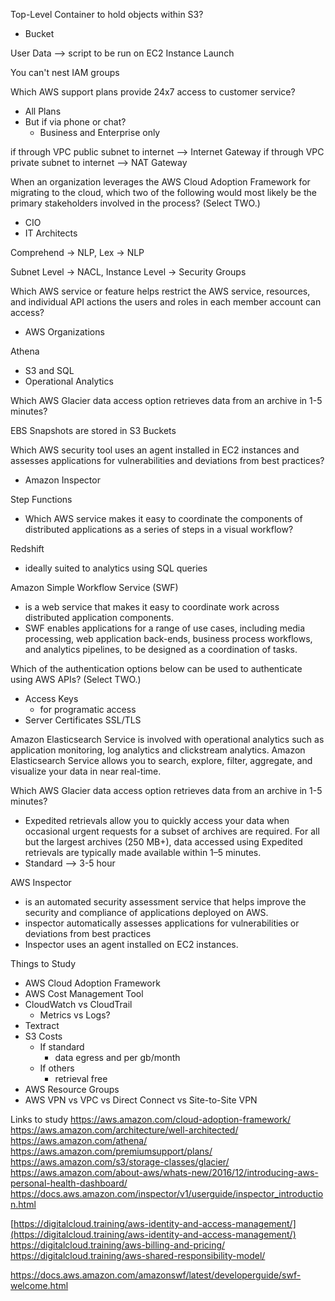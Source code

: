 Top-Level Container to hold objects within S3?
- Bucket

User Data --> script to be run on EC2 Instance Launch

You can't nest IAM groups

Which AWS support plans provide 24x7 access to customer service?
- All Plans
- But if via phone or chat?
	- Business and Enterprise only

if through VPC public subnet to internet --> Internet Gateway
if through VPC private subnet to internet --> NAT Gateway

When an organization leverages the AWS Cloud Adoption Framework for migrating to the cloud, which two of the following would most likely be the primary stakeholders involved in the process? (Select TWO.)
- CIO
- IT Architects

Comprehend -> NLP, Lex -> NLP

Subnet Level -> NACL, Instance Level -> Security Groups

Which AWS service or feature helps restrict the AWS service, resources, and individual API actions the users and roles in each member account can access?
- AWS Organizations

Athena
- S3 and SQL
- Operational Analytics

Which AWS Glacier data access option retrieves data from an archive in 1-5 minutes?

EBS Snapshots are stored in S3 Buckets

Which AWS security tool uses an agent installed in EC2 instances and assesses applications for vulnerabilities and deviations from best practices?
- Amazon Inspector

Step Functions
- Which AWS service makes it easy to coordinate the components of distributed applications as a series of steps in a visual workflow?

Redshift
- ideally suited to analytics using SQL queries

Amazon Simple Workflow Service (SWF) 
- is a web service that makes it easy to coordinate work across distributed application components. 
- SWF enables applications for a range of use cases, including media processing, web application back-ends, business process workflows, and analytics pipelines, to be designed as a coordination of tasks.

Which of the authentication options below can be used to authenticate using AWS APIs? (Select TWO.)
- Access Keys
	- for programatic access
- Server Certificates SSL/TLS

Amazon Elasticsearch Service is involved with operational analytics such as application monitoring, log analytics and clickstream analytics. Amazon Elasticsearch Service allows you to search, explore, filter, aggregate, and visualize your data in near real-time.

Which AWS Glacier data access option retrieves data from an archive in 1-5 minutes?
- Expedited retrievals allow you to quickly access your data when occasional urgent requests for a subset of archives are required. For all but the largest archives (250 MB+), data accessed using Expedited retrievals are typically made available within 1–5 minutes.
- Standard --> 3-5 hour

AWS Inspector
- is an automated security assessment service that helps improve the security and compliance of applications deployed on AWS. 
- inspector automatically assesses applications for vulnerabilities or deviations from best practices
- Inspector uses an agent installed on EC2 instances.

Things to Study
- AWS Cloud Adoption Framework
- AWS Cost Management Tool
- CloudWatch vs CloudTrail
	- Metrics vs Logs?
- Textract
- S3 Costs
	- If standard
		- data egress and per gb/month
	- If others
		- retrieval free
- AWS Resource Groups
- AWS VPN vs VPC vs Direct Connect vs Site-to-Site VPN

Links to study
https://aws.amazon.com/cloud-adoption-framework/
https://aws.amazon.com/architecture/well-architected/
https://aws.amazon.com/athena/
https://aws.amazon.com/premiumsupport/plans/
https://aws.amazon.com/s3/storage-classes/glacier/
https://aws.amazon.com/about-aws/whats-new/2016/12/introducing-aws-personal-health-dashboard/
https://docs.aws.amazon.com/inspector/v1/userguide/inspector_introduction.html


[https://digitalcloud.training/aws-identity-and-access-management/](https://digitalcloud.training/aws-identity-and-access-management/)
https://digitalcloud.training/aws-billing-and-pricing/
https://digitalcloud.training/aws-shared-responsibility-model/

https://docs.aws.amazon.com/amazonswf/latest/developerguide/swf-welcome.html